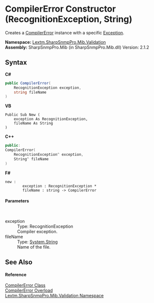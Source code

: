 # CompilerError Constructor (RecognitionException, String)
 

Creates a <a href="T_Lextm_SharpSnmpPro_Mib_Validation_CompilerError">CompilerError</a> instance with a specific <a href="https://docs.microsoft.com/dotnet/api/system.exception" target="_blank" rel="noopener noreferrer">Exception</a>.

**Namespace:**&nbsp;<a href="N_Lextm_SharpSnmpPro_Mib_Validation">Lextm.SharpSnmpPro.Mib.Validation</a><br />**Assembly:**&nbsp;SharpSnmpPro.Mib (in SharpSnmpPro.Mib.dll) Version: 2.1.2

## Syntax

**C#**<br />
``` C#
public CompilerError(
	RecognitionException exception,
	string fileName
)
```

**VB**<br />
``` VB
Public Sub New ( 
	exception As RecognitionException,
	fileName As String
)
```

**C++**<br />
``` C++
public:
CompilerError(
	RecognitionException^ exception, 
	String^ fileName
)
```

**F#**<br />
``` F#
new : 
        exception : RecognitionException * 
        fileName : string -> CompilerError
```


#### Parameters
&nbsp;<dl><dt>exception</dt><dd>Type: RecognitionException<br />Compiler exception.</dd><dt>fileName</dt><dd>Type: <a href="https://docs.microsoft.com/dotnet/api/system.string" target="_blank" rel="noopener noreferrer">System.String</a><br />Name of the file.</dd></dl>

## See Also


#### Reference
<a href="T_Lextm_SharpSnmpPro_Mib_Validation_CompilerError">CompilerError Class</a><br /><a href="Overload_Lextm_SharpSnmpPro_Mib_Validation_CompilerError__ctor">CompilerError Overload</a><br /><a href="N_Lextm_SharpSnmpPro_Mib_Validation">Lextm.SharpSnmpPro.Mib.Validation Namespace</a><br />